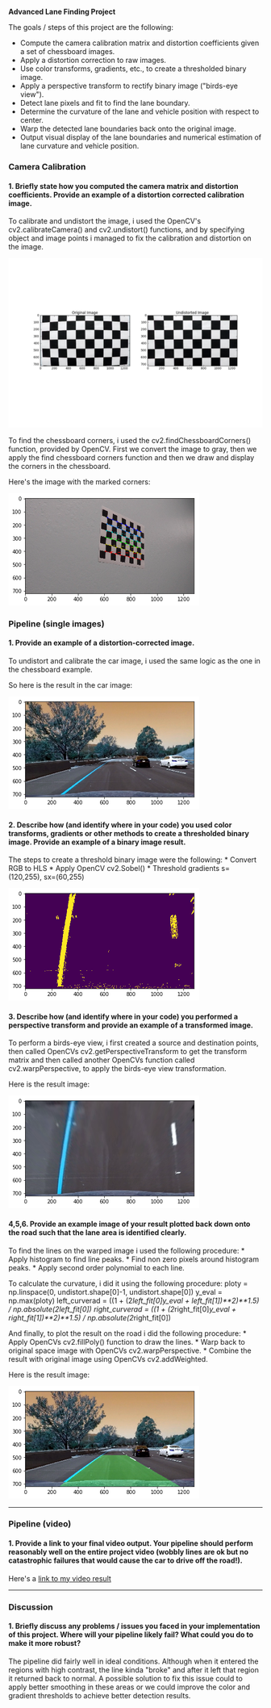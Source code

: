 
**Advanced Lane Finding Project**

The goals / steps of this project are the following:

* Compute the camera calibration matrix and distortion coefficients given a set of chessboard images.
* Apply a distortion correction to raw images.
* Use color transforms, gradients, etc., to create a thresholded binary image.
* Apply a perspective transform to rectify binary image ("birds-eye view").
* Detect lane pixels and fit to find the lane boundary.
* Determine the curvature of the lane and vehicle position with respect to center.
* Warp the detected lane boundaries back onto the original image.
* Output visual display of the lane boundaries and numerical estimation of lane curvature and vehicle position.

### Camera Calibration

#### 1. Briefly state how you computed the camera matrix and distortion coefficients. Provide an example of a distortion corrected calibration image.

To calibrate and undistort the image, i used the OpenCV's cv2.calibrateCamera() and cv2.undistort() functions, and by specifying object and image points i managed to fix the calibration and distortion on the image.

![title](./images_results/undistorted.jpg)

To find the chessboard corners, i used the cv2.findChessboardCorners() function, provided by OpenCV. First we convert the image to gray, then we apply the find chessboard corners function and then we draw and display the corners in the chessboard.

Here's the image with the marked corners:

![title](./images_results/chess.png)

### Pipeline (single images)

#### 1. Provide an example of a distortion-corrected image.

To undistort and calibrate the car image, i used the same logic as the one in the chessboard example. 

So here is the result in the car image:

![title](./images_results/distort.png)

#### 2. Describe how (and identify where in your code) you used color transforms, gradients or other methods to create a thresholded binary image.  Provide an example of a binary image result.

The steps to create a threshold binary image were the following:
    * Convert RGB to HLS
    * Apply OpenCV cv2.Sobel()
    * Threshold gradients s=(120,255), sx=(60,255)

![title](./images_results/threshold.png)

#### 3. Describe how (and identify where in your code) you performed a perspective transform and provide an example of a transformed image.

To perform a birds-eye view, i first created a source and destination points, then called OpenCVs cv2.getPerspectiveTransform to get the transform matrix and then called another OpenCVs function called cv2.warpPerspective, to apply the birds-eye view transformation.

Here is the result image:

![title](./images_results/birds-eye.png)

#### 4,5,6. Provide an example image of your result plotted back down onto the road such that the lane area is identified clearly.

To find the lines on the warped image i used the following procedure:
    * Apply histogram to find line peaks.
    * Find non zero pixels around histogram peaks.
    * Apply second order polynomial to each line.
    
To calculate the curvature, i did it using the following procedure:
    ploty = np.linspace(0, undistort.shape[0]-1, undistort.shape[0])
    y_eval = np.max(ploty)
    left_curverad = ((1 + (2*left_fit[0]*y_eval + left_fit[1])**2)**1.5) / np.absolute(2*left_fit[0])
    right_curverad = ((1 + (2*right_fit[0]*y_eval + right_fit[1])**2)**1.5) / np.absolute(2*right_fit[0])
    
And finally, to plot the result on the road i did the following procedure:
    * Apply OpenCVs cv2.fillPoly() function to draw the lines.
    * Warp back to original space image with OpenCVs cv2.warpPerspective.
    * Combine the result with original image using OpenCVs cv2.addWeighted.
    
Here is the result image:

![title](./images_results/pipeline.png)

---

### Pipeline (video)

#### 1. Provide a link to your final video output.  Your pipeline should perform reasonably well on the entire project video (wobbly lines are ok but no catastrophic failures that would cause the car to drive off the road!).

Here's a [link to my video result](./test_3.mp4)

---

### Discussion

#### 1. Briefly discuss any problems / issues you faced in your implementation of this project.  Where will your pipeline likely fail?  What could you do to make it more robust?

The pipeline did fairly well in ideal conditions. Although when it entered the regions with high contrast, the line kinda "broke" and after it left that region it returned back to normal. A possible solution to fix this issue could to apply better smoothing in these areas or we could improve the color and gradient thresholds to achieve better detection results.
